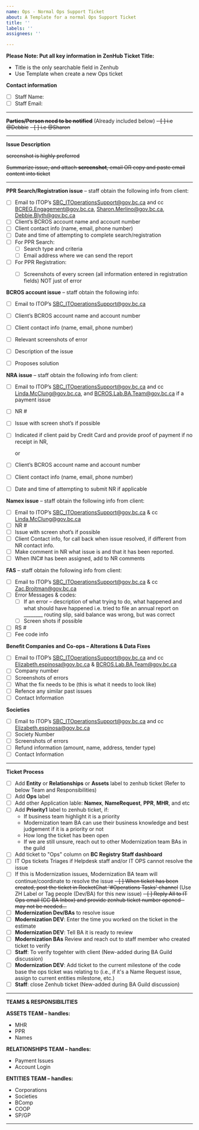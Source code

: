 ```yaml
---
name: Ops - Normal Ops Support Ticket
about: A Template for a normal Ops Support Ticket
title: ''
labels: ''
assignees: ''

---
```


**Please Note: Put all key information in ZenHub Ticket Title:** 
- Title is the only searchable field in Zenhub
- Use Template when create a new Ops ticket


**Contact information**
- [ ] Staff Name:
- [ ] Staff Email:

-----------------

~~**Parties/Person need to be notified**~~ (Already included below)
~~- [ ] i.e @Debbie~~ 
~~- [ ] i.e @Sharon~~

-----------------

**Issue Description**

~~screenshot is highly preferred~~

~~Summarize issue, and attach **screenshot**, email OR copy and paste email content into ticket~~

-----------------

**PPR Search/Registration issue** – staff obtain the following info from client:

- [ ] Email to ITOP’s SBC_ITOperationsSupport@gov.bc.ca and cc BCREG.Engagement@gov.bc.ca, Sharon.Merlino@gov.bc.ca, Debbie.Blyth@gov.bc.ca 
- [ ] Client’s BCROS account name and account number
- [ ] Client contact info (name, email, phone number)
- [ ] Date and time of attempting to complete search/registration
- [ ] For PPR Search: 
    - [ ] Search type and criteria
    - [ ] Email address where we can send the report
- [ ] For PPR Registration: 
    - [ ] Screenshots of every screen (all information entered in registration fields) NOT just of error
  

**BCROS account issue** – staff obtain the following info:

- [ ] Email to ITOP’s SBC_ITOperationsSupport@gov.bc.ca
- [ ] Client’s BCROS account name and account number
- [ ] Client contact info (name, email, phone number)
- [ ] Relevant screenshots of error
- [ ] Description of the issue
- [ ] Proposes solution


**NRA issue** – staff obtain the following info from client:

- [ ] Email to ITOP’s SBC_ITOperationsSupport@gov.bc.ca and cc Linda.McClung@gov.bc.ca, and BCROS.Lab.BA.Team@gov.bc.ca if a payment issue
- [ ] NR #
- [ ] Issue with screen shot’s if possible
- [ ] Indicated if client paid by Credit Card and provide proof of payment if no receipt in NR, 
   
   or 
- [ ] Client’s BCROS account name and account number
- [ ] Client contact info (name, email, phone number)
- [ ] Date and time of attempting to submit NR if applicable


**Namex issue** – staff obtain the following info from client:

- [ ] Email to ITOP’s SBC_ITOperationsSupport@gov.bc.ca & cc Linda.McClung@gov.bc.ca 
- [ ] NR #
- [ ] Issue with screen shot’s if possible
- [ ] Client Contact info, for call back when issue resolved, if different from NR contact info.
- [ ] Make comment in NR what issue is and that it has been reported.  
- [ ] When INC# has been assigned, add to NR comments

**FAS** – staff obtain the following info from client:

- [ ] Email to ITOP’s SBC_ITOperationsSupport@gov.bc.ca & cc Zac.Broitman@gov.bc.ca
- [ ] Error Messages & codes: 
    - [ ] If an error – description of what trying to do, what happened and what should have happened i.e. tried to file an annual report on ________ routing slip, said balance was wrong, but was correct
    - [ ] Screen shots if possible
- [ ] RS #
- [ ] Fee code info

**Benefit Companies and Co-ops – Alterations & Data Fixes**
- [ ] Email to ITOP’s SBC_ITOperationsSupport@gov.bc.ca and cc Elizabeth.espinosa@gov.bc.ca & BCROS.Lab.BA.Team@gov.bc.ca
- [ ] Company number
- [ ] Screenshots of errors 
- [ ] What the fix needs to be (this is what it needs to look like)
- [ ] Refence any similar past issues
- [ ] Contact Information  

**Societies**

- [ ] Email to ITOP’s SBC_ITOperationsSupport@gov.bc.ca and cc Elizabeth.espinosa@gov.bc.ca 
- [ ] Society Number
- [ ] Screenshots of errors 
- [ ] Refund information (amount, name, address, tender type)
- [ ] Contact Information  

-----------------

**Ticket Process**
- [ ] Add **Entity** or **Relationships** or **Assets** label to zenhub ticket (Refer to below Team and Responsibilities)
- [ ] Add **Ops** label
- [ ] Add other Application lable: **Namex**, **NameRequest**, **PPR**, **MHR**, and etc
- [ ] Add **Priority1** label to zenhub ticket, if:
  - If business team highlight it is a priority
  - Modernization team BA can use their business knowledge and best judgement if it is a priority or not
  - How long the ticket has been open
  - If we are still unsure, reach out to other Modernization team BAs in the guild
- [ ] Add ticket to "Ops" column on **BC Registry Staff dashboard**
- [ ] IT Ops tickets Triages if Helpdesk staff and/or IT OPS cannot resolve the issue
- [ ] If this is Modernization issues, Modernization BA team will continue/coordinate to resolve the issue
~~- [ ] When ticket has been created, post the ticket in RocketChat '#Operations Tasks' channel~~  (Use ZH Label or Tag people (Dev/BA) for this new issue)
~~- [ ] Reply All to IT Ops email (CC BA Inbox) and provide zenhub ticket number opened - may not be needed...~~
- [ ] **Modernization Dev/BAs** to resolve issue 
- [ ] **Modernization DEV**: Enter the time you worked on the ticket in the estimate
- [ ] **Modernization DEV**: Tell BA it is ready to review
- [ ] **Modernization BAs** Review and reach out to staff member who created ticket to verify
- [ ] **Staff**: To verify togehter with client (New-added during BA Guild discussion)
- [ ] **Modernization DEV**: Add ticket to the current milestone of the code base the ops ticket was relating to (i.e., if it's a Name Request issue, assign to current entities milestone, etc.)
- [ ] **Staff**: close Zenhub ticket (New-added during BA Guild discussion)

-----------------

**TEAMS & RESPONSIBILITIES**

**ASSETS TEAM – handles:**
- MHR
- PPR
- Names

**RELATIONSHIPS TEAM – handles:**

- Payment Issues
- Account Login

**ENTITIES TEAM – handles:**
- Corporations
- Societies
- BComp
- COOP
- SP/GP

-----------------


